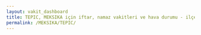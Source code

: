 ```yaml
---
layout: vakit_dashboard
title: TEPIC, MEKSIKA için iftar, namaz vakitleri ve hava durumu - ilçe/eyalet seç
permalink: /MEKSIKA/TEPIC/
---
```


<script type="text/javascript">
  var GLOBAL_COUNTRY = 'MEKSIKA';
  var GLOBAL_CITY = 'TEPIC';
  var GLOBAL_STATE = '';
  var lat = 72;
  var lon = 21;
</script>
